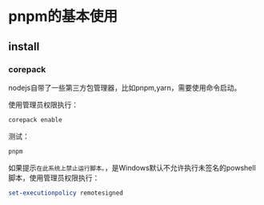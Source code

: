 # pnpm的基本使用

## install

### corepack

nodejs自带了一些第三方包管理器，比如pnpm,yarn，需要使用命令启动。

使用管理员权限执行：

```powershell
corepack enable
```

测试：

```powershell
pnpm
```

如果提示`在此系统上禁止运行脚本。`，是Windows默认不允许执行未签名的powshell脚本，使用管理员权限执行：

```powershell
set-executionpolicy remotesigned
```
